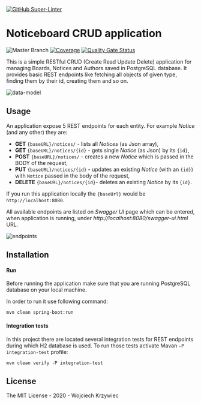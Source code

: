 [![GitHub Super-Linter](https://github.com/madriga1/NoticeBoard/workflows/Lint%20Code%20Base/badge.svg)](https://github.com/marketplace/actions/super-linter)

# Noticeboard CRUD application

![Master Branch](https://github.com/wkrzywiec/NoticeBoard/workflows/Master%20Branch/badge.svg) [![Coverage](https://sonarcloud.io/api/project_badges/measure?project=wkrzywiec_NoticeBoard&metric=coverage)](https://sonarcloud.io/dashboard?id=wkrzywiec_NoticeBoard) [![Quality Gate Status](https://sonarcloud.io/api/project_badges/measure?project=wkrzywiec_NoticeBoard&metric=alert_status)](https://sonarcloud.io/dashboard?id=wkrzywiec_NoticeBoard)

This is a simple RESTful CRUD (Create Read Update Delete) application for managing Boards, Notices and Authors saved in PostgreSQL database. It provides basic REST endpoints like fetching all objects of given type, finding them by their id, creating them and so on.

![data-model](https://github.com/wkrzywiec/NoticeBoard/blob/master/pics/data-model.png)

## Usage

An application expose 5 REST endpoints for each entity. For example *Notice* (and any other) they are:

* **GET** `{baseURL}/notices/` - lists all *Notices* (as Json array),
* **GET** `{baseURL}/notices/{id}` - gets single *Notice* (as Json) by its `{id}`,
* **POST** `{baseURL}/notices/` - creates a new *Notice* which is passed in the BODY of the request,
* **PUT** `{baseURL}/notices/{id}` - updates an existing *Notice* (with an `{id}`) with `Notice` passed in the body of the request,
* **DELETE** `{baseURL}/notices/{id}`- deletes an existing *Notice* by its `{id}`.

If you run this application locally the `{baseUrl}` would be `http://localhost:8080`. 

All available endpoints are listed on *Swagger UI* page which can be entered, when application is running, under *http://localhost:8080/swagger-ui.html* URL.

![endpoints](https://github.com/wkrzywiec/NoticeBoard/blob/master/pics/notice-endpoints.png)

## Installation

#### Run

Before running the application make sure that you are running PostgreSQL database on your local machine.

In order to run it use following command:

```shell script
mvn clean spring-boot:run
```

#### Integration tests

In this project there are located several integration tests for REST endpoints during which H2 database is used. To run those tests activate Mavan `-P integration-test` profile:

```shell script
mvn clean verify -P integration-test
```

## License 

The MIT License - 2020 - Wojciech Krzywiec
